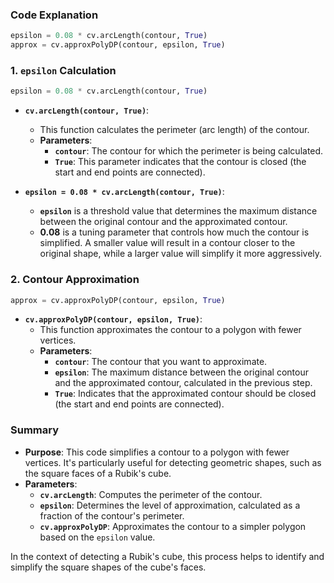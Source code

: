 ### **Code Explanation**
```python
epsilon = 0.08 * cv.arcLength(contour, True)
approx = cv.approxPolyDP(contour, epsilon, True)
```

### **1. `epsilon` Calculation**
```python
epsilon = 0.08 * cv.arcLength(contour, True)
```
- **`cv.arcLength(contour, True)`**:
  - This function calculates the perimeter (arc length) of the contour.
  - **Parameters**:
    - **`contour`**: The contour for which the perimeter is being calculated.
    - **`True`**: This parameter indicates that the contour is closed (the start and end points are connected).

- **`epsilon = 0.08 * cv.arcLength(contour, True)`**:
  - **`epsilon`** is a threshold value that determines the maximum distance between the original contour and the approximated contour.
  - **0.08** is a tuning parameter that controls how much the contour is simplified. A smaller value will result in a contour closer to the original shape, while a larger value will simplify it more aggressively.

### **2. Contour Approximation**
```python
approx = cv.approxPolyDP(contour, epsilon, True)
```
- **`cv.approxPolyDP(contour, epsilon, True)`**:
  - This function approximates the contour to a polygon with fewer vertices.
  - **Parameters**:
    - **`contour`**: The contour that you want to approximate.
    - **`epsilon`**: The maximum distance between the original contour and the approximated contour, calculated in the previous step.
    - **`True`**: Indicates that the approximated contour should be closed (the start and end points are connected).

### **Summary**
- **Purpose**: This code simplifies a contour to a polygon with fewer vertices. It's particularly useful for detecting geometric shapes, such as the square faces of a Rubik's cube.
- **Parameters**:
  - **`cv.arcLength`**: Computes the perimeter of the contour.
  - **`epsilon`**: Determines the level of approximation, calculated as a fraction of the contour's perimeter.
  - **`cv.approxPolyDP`**: Approximates the contour to a simpler polygon based on the `epsilon` value.

In the context of detecting a Rubik's cube, this process helps to identify and simplify the square shapes of the cube's faces.